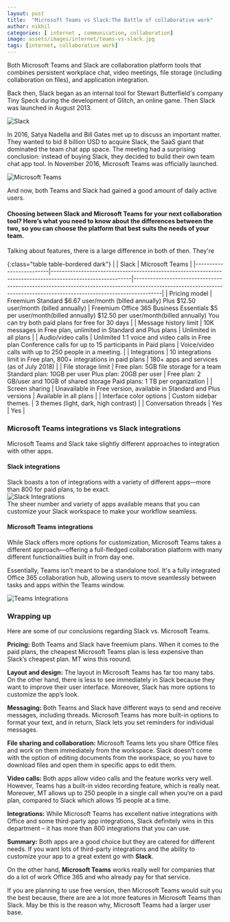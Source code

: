 ```yaml
---
layout: post
title:  "Microsoft Teams vs Slack:The Battle of collaborative work"
author: nikhil
categories: [ internet , communication, collaboration]
image: assets/images/internet/teams-vs-slack.jpg
tags: [internet, collaborative work]
---
```


Both Microsoft Teams and Slack are collaboration platform tools that combines persistent workplace chat, video meetings, file storage (including collaboration on files), and application integration.   

Back then, Slack began as an internal tool for Stewart Butterfield's company Tiny Speck during the development of Glitch, an online game. Then Slack was launched in August 2013.

<img src="{{ site.baseurl }}/assets/images/internet/slack-intro.jpg" alt="Slack" title="Slack" />   

In 2016, Satya Nadella and Bill Gates met up to discuss an important matter. They wanted to bid 8 billion USD to acquire Slack, the SaaS giant that dominated the team chat app space. The meeting had a surprising conclusion: instead of buying Slack, they decided to build their own team chat app tool. In November 2016, Microsoft Teams was officially launched.  

<img src="{{ site.baseurl }}/assets/images/internet/teams-intro.jpg" alt="Microsoft Teams" title="Microsoft Teams" />  

And now, both Teams and Slack had gained a good amount of daily active users.  

#### Choosing between Slack and Microsoft Teams for your next collaboration tool? Here’s what you need to know about the differences between the two, so you can choose the platform that best suits the needs of your team.  

Talking about features, there is a large difference in both of then. They're  

{:class="table table-bordered dark"}
|                         |  Slack                                                                                                    |  Microsoft Teams                                                                                                                                                     |
|-------------------------|-----------------------------------------------------------------------------------------------------------|----------------------------------------------------------------------------------------------------------------------------------------------------------------------|
| Pricing model           | Freemium Standard $6.67 user/month (billed annually)  Plus $12.50 user/month (billed annually)            | Freemium Office 365 Business Essentials  $5 per user/month(billed annually) $12.50 per user/month(billed annually)  You can try both paid plans for free for 30 days |
| Message history limit   | 10K messages in Free plan, unlimited in Standard and Plus plans                                           | Unlimited in all plans                                                                                                                                               |
| Audio/video calls       | Unlimited 1:1 voice and video calls in Free plan Conference calls for up to 15 participants in Paid plans | Voice/video calls with up to 250 people in a meeting.                                                                                                                |
| Integrations            | 10 integrations limit in Free plan, 800+ integrations in paid plans                                       | 180+ apps and services (as of July 2018)                                                                                                                             |
| File storage limit      | Free plan: 5GB file storage for a team Standard plan: 10GB per user  Plus plan: 20GB per user             | Free plan: 2 GB/user and 10GB of shared storage Paid plans: 1 TB per organization                                                                                    |
| Screen sharing          | Unavailable in Free version, available in Standard and Plus versions                                      | Available in all plans                                                                                                                                               |
| Interface color options | Custom sidebar themes.                                                                                    | 3 themes (light, dark, high contrast)                                                                                                                                |
| Conversation threads    |  Yes                                                                                                      | Yes                                                                                                                                                                  |

### Microsoft Teams integrations vs Slack integrations  

 Microsoft Teams and Slack take slightly different approaches to integration with other apps.  

#### Slack integrations  
Slack boasts a ton of integrations with a variety of different apps—more than 800 for paid plans, to be exact.  
<img src="{{ site.baseurl }}/assets/images/internet/slack-integrations.png" alt="Slack Integrations" title="Slack Integrations" />   
The sheer number and variety of apps available means that you can customize your Slack workspace to make your workflow seamless.  

#### Microsoft Teams integrations  

While Slack offers more options for customization, Microsoft Teams takes a different approach—offering a full-fledged collaboration platform with many different functionalities built in from day one.  

Essentially, Teams isn't meant to be a standalone tool. It's a fully integrated Office 365 collaboration hub, allowing users to move seamlessly between tasks and apps within the Teams window.  

<img src="{{ site.baseurl }}/assets/images/internet/teams-integrations.jpg" alt="Teams Integrations" title="Teams Integrations" />   


### Wrapping up  

Here are some of our conclusions regarding Slack vs. Microsoft Teams.  

**Pricing:** Both Teams and Slack have freemium plans. When it comes to the paid plans, the cheapest Microsoft Teams plan is less expensive than Slack’s cheapest plan. MT wins this roound.  

**Layout and design:** The layout in Microsoft Teams has far too many tabs. On the other hand, there is less to see immediately in Slack because they want to improve their user interface. Moreover, Slack has more options to customize the app’s look.  

**Messaging:** Both Teams and Slack have different ways to send and receive messages, including threads. Microsoft Teams has more built-in options to format your text, and in return, Slack lets you set reminders for individual messages.  

**File sharing and collaboration:** Microsoft Teams lets you share Office files and work on them immediately from the workspace. Slack doesn’t come with the option of editing documents from the workspace, so you have to download files and open them in specific apps to edit them.  

**Video calls:** Both apps allow video calls and the feature works very well. However, Teams has a built-in video recording feature, which is really neat. Moreover, MT allows up to 250 people in a single call when you’re on a paid plan, compared to Slack which allows 15 people at a time.  

**Integrations:** While Microsoft Teams has excellent native integrations with Office and some third-party app integrations, Slack definitely wins in this department – it has more than 800 integrations that you can use.  

**Summary:** Both apps are a good choice but they are catered for different needs. If you want lots of third-party integrations and the ability to customize your app to a great extent go with **Slack**.

On the other hand, **Microsoft Teams** works really well for companies that do a lot of work Office 365 and who already pay for that service.  

If you are planning to use free version, then Microsoft Teams would suit you the best because, there are are a lot more features in Microsoft Teams than Slack. May be this is the reason why, Microsoft Teams had a larger user base.
